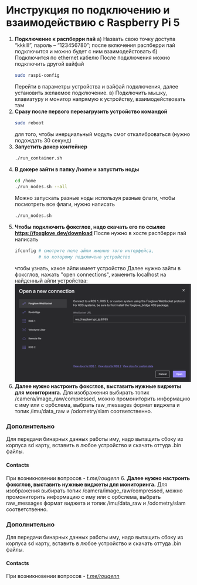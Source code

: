 # Инструкция по подключению и взаимодействию с Raspberry Pi 5
1.	**Подключение к распберри пай**
    а) Назвать свою точку доступа “kkklll”, пароль – “123456780”; после включения распберри пай подключится и можно будет с ним взаимодейстовать
    б) Подключится по ethernet кабелю
        После подключения можно подключить другой вайфай
    ```bash
    sudo raspi-config
    ```
    Перейти в параметры устройства и вайфай подключения, далее установить желаемое подключение.
    в) Подключить мышку, клавиатуру и монитор напрямую к устройству, взаимодействовать там
2.  **Сразу после первого перезагрузить устройство командой**
    ```bash
    sudo reboot
    ```
    для того, чтобы инерциальный модуль смог откалиброваться (нужно подождать 30 секунд)
3. **Запустить докер контейнер**
    ```bash
    ./run_container.sh
    ```
4. **В докере зайти в папку /home и запустить ноды**
    ```bash
    cd /home
    ./run_nodes.sh --all
    ```
    Можно запускать разные ноды используя разные флаги, чтобы посмотреть все флаги, нужно написать
    ```bash
    ./run_nodes.sh
    ```
5. **Чтобы подключить фоксглов, надо скачать его по ссылке https://foxglove.dev/download**
    После нужно в хосте распберри пай написать
    ```bash
    ifconfig # смотрите поле айпи именно того интерфейса,
             # по которому подключено устройство
    ```
    чтобы узнать, какое айпи имеет устройство
    Далее нужно зайти в фоксглов, нажать "open connections", изменить localhost на найденный айпи устройства:
    ![alt text](image.png)
6. **Далее нужно настроить фоксглов, выставить нужные виджеты для мониторинга.** 
Для изображения выбирать топик /camera/image_raw/compressed, можно промониторить информацию с иму или с орбслема, выбрать raw_messages формат виджета и топик /imu/data_raw и /odometry/slam соответственно.

### Дополнительно
Для передачи бинарных данных работы иму, надо вытащить сбоку из корпуса sd карту, вставить в любое устройство и скачать оттуда .bin файлы.


#### Contacts
При возникновении вопросов - *t.me/rougenn* 
6. **Далее нужно настроить фоксглов, выставить нужные виджеты для мониторинга.** 
Для изображения выбирать топик /camera/image_raw/compressed, можно промониторить информацию с иму или с орбслема, выбрать raw_messages формат виджета и топик /imu/data_raw и /odometry/slam соответственно.

### Дополнительно
Для передачи бинарных данных работы иму, надо вытащить сбоку из корпуса sd карту, вставить в любое устройство и скачать оттуда .bin файлы.


#### Contacts
При возникновении вопросов - *[t.me/rougenn](https://t.me/rougenn)* 
